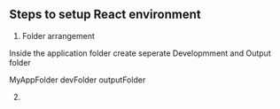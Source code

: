 ## Steps to setup React environment

1. Folder arrangement

Inside the application folder create seperate Developmment and Output folder

MyAppFolder
	devFolder
	outputFolder


2.